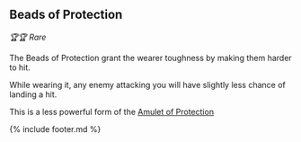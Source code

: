 ## Beads of Protection

_🏆🏆 Rare_ 

The Beads of Protection grant the wearer toughness by making them harder to hit.

While wearing it, any enemy attacking you will have slightly less chance of landing a hit.

This is a less powerful form of the [Amulet of Protection](amulet_of_protection.md)


{% include footer.md %}